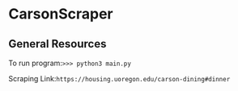 # CarsonScraper

## General Resources

To run program:```>>> python3 main.py```

Scraping Link:```https://housing.uoregon.edu/carson-dining#dinner```
